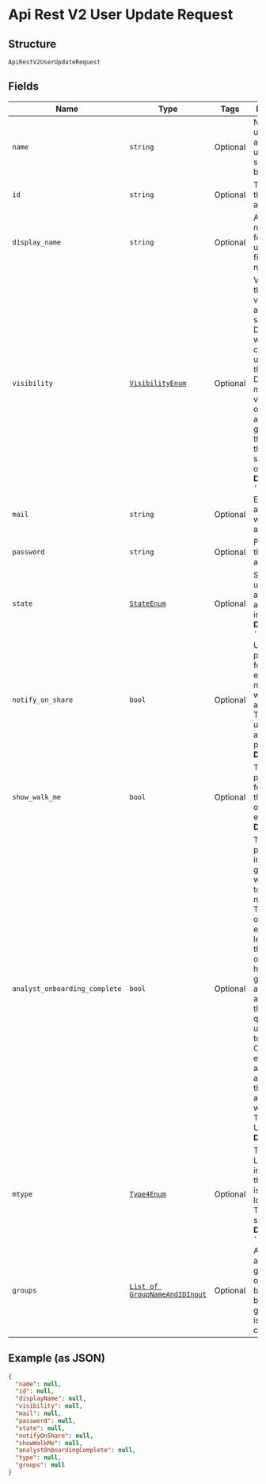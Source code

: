 
# Api Rest V2 User Update Request

## Structure

`ApiRestV2UserUpdateRequest`

## Fields

| Name | Type | Tags | Description |
|  --- | --- | --- | --- |
| `name` | `string` | Optional | Name of the user account. The username string must be unique. |
| `id` | `string` | Optional | The GUID of the user account |
| `display_name` | `string` | Optional | A display name string for the user, usually their first and last name. |
| `visibility` | [`VisibilityEnum`](/doc/models/visibility-enum.md) | Optional | Visibility of the user. The visibility attribute is set to DEFAULT when creating a user. Setting this to DEFAULT makes a user visible to other users and user groups, and thus allows them to share objects<br>**Default**: `'DEFAULT'` |
| `mail` | `string` | Optional | Email id associated with the user account |
| `password` | `string` | Optional | Password for the user account. |
| `state` | [`StateEnum`](/doc/models/state-enum.md) | Optional | Status of user account. acitve or inactive.<br>**Default**: `'ACTIVE'` |
| `notify_on_share` | `bool` | Optional | User preference for receiving email notifications when another ThoughtSpot user shares answers or pinboards.<br>**Default**: `True` |
| `show_walk_me` | `bool` | Optional | The user preference for revisiting the onboarding experience.<br>**Default**: `True` |
| `analyst_onboarding_complete` | `bool` | Optional | ThoughtSpot provides an interactive guided walkthrough to onboard new users. The onboarding experience leads users through a set of actions to help users get started and accomplish their tasks quickly. The users can turn off the Onboarding experience and access it again when they need assistance with the ThoughtSpot UI.<br>**Default**: `True` |
| `mtype` | [`Type4Enum`](/doc/models/type-4-enum.md) | Optional | Type of user. LOCAL_USER indicates that the user is created locally in the ThoughtSpot system.<br>**Default**: `'LOCAL_USER'` |
| `groups` | [`List of GroupNameAndIDInput`](/doc/models/group-name-and-id-input.md) | Optional | A JSON array of group names or GUIDs or both. When both are given then id is considered |

## Example (as JSON)

```json
{
  "name": null,
  "id": null,
  "displayName": null,
  "visibility": null,
  "mail": null,
  "password": null,
  "state": null,
  "notifyOnShare": null,
  "showWalkMe": null,
  "analystOnboardingComplete": null,
  "type": null,
  "groups": null
}
```

